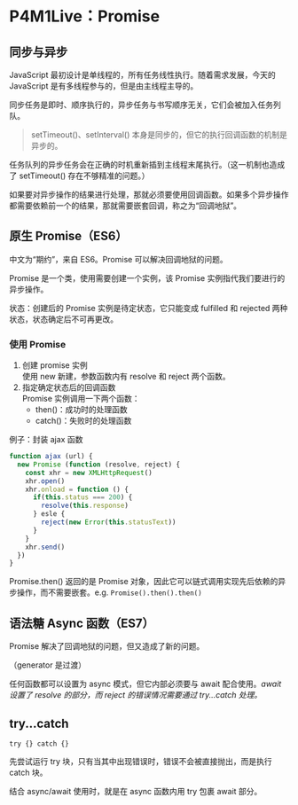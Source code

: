 # P4M1Live：Promise

## 同步与异步

JavaScript 最初设计是单线程的，所有任务线性执行。随着需求发展，今天的 JavaScript 是有多线程参与的，但是由主线程主导的。

同步任务是即时、顺序执行的，异步任务与书写顺序无关，它们会被加入任务列队。

> setTimeout()、setInterval() 本身是同步的，但它的执行回调函数的机制是异步的。

任务队列的异步任务会在正确的时机重新插到主线程末尾执行。（这一机制也造成了 setTimeout() 存在不够精准的问题。）

如果要对异步操作的结果进行处理，那就必须要使用回调函数。如果多个异步操作都需要依赖前一个的结果，那就需要嵌套回调，称之为“回调地狱”。

## 原生 Promise（ES6）

中文为“期约”，来自 ES6。Promise 可以解决回调地狱的问题。

Promise 是一个类，使用需要创建一个实例，该 Promise 实例指代我们要进行的异步操作。

状态：创建后的 Promise 实例是待定状态，它只能变成 fulfilled 和 rejected 两种状态，状态确定后不可再更改。

### 使用 Promise

1. 创建 promise 实例  
   使用 new 新建，参数函数内有 resolve 和 reject 两个函数。
2. 指定确定状态后的回调函数  
   Promise 实例调用一下两个函数：
   - then()：成功时的处理函数
   - catch()：失败时的处理函数

例子：封装 ajax 函数

```js
function ajax (url) {
  new Promise (function (resolve, reject) {
    const xhr = new XMLHttpRequest()
    xhr.open()
    xhr.onload = function () {
      if(this.status === 200) {
        resolve(this.response)
      } esle {
        reject(new Error(this.statusText))
      }
    }
    xhr.send()
  })
}
```

Promise.then() 返回的是 Promise 对象，因此它可以链式调用实现先后依赖的异步操作，而不需要嵌套。e.g. `Promise().then().then()`

## 语法糖 Async 函数（ES7）

Promise 解决了回调地狱的问题，但又造成了新的问题。

（generator 是过渡）

任何函数都可以设置为 async 模式，但它内部必须要与 await 配合使用。*await 设置了 resolve 的部分，而 reject 的错误情况需要通过 try...catch 处理。*

## try...catch

`try {} catch {}`

先尝试运行 try 块，只有当其中出现错误时，错误不会被直接抛出，而是执行 catch 块。

结合 async/await 使用时，就是在 async 函数内用 try 包裹 await 部分。